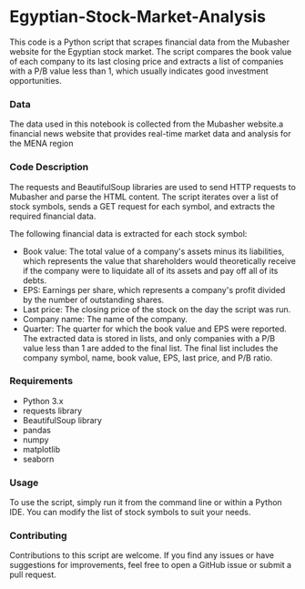 # Egyptian-Stock-Market-Analysis

This code is a Python script that scrapes financial data from the Mubasher website for the Egyptian stock market. The script compares the book value of each company to its last closing price and extracts a list of companies with a P/B value less than 1, which usually indicates good investment opportunities.

### Data
The data used in this notebook is collected from the Mubasher website.a financial news website that provides real-time market data and analysis for the MENA region
### Code Description
The requests and BeautifulSoup libraries are used to send HTTP requests to Mubasher and parse the HTML content. The script iterates over a list of stock symbols, sends a GET request for each symbol, and extracts the required financial data.

The following financial data is extracted for each stock symbol:

* Book value: The total value of a company's assets minus its liabilities, which represents the value that shareholders would theoretically receive if the company were to liquidate all of its assets and pay off all of its debts.
* EPS: Earnings per share, which represents a company's profit divided by the number of outstanding shares.
* Last price: The closing price of the stock on the day the script was run.
* Company name: The name of the company.
* Quarter: The quarter for which the book value and EPS were reported.
The extracted data is stored in lists, and only companies with a P/B value less than 1 are added to the final list. The final list includes the company symbol, name, book value, EPS, last price, and P/B ratio.

### Requirements
* Python 3.x
* requests library
* BeautifulSoup library
* pandas 
* numpy
* matplotlib
* seaborn
### Usage
To use the script, simply run it from the command line or within a Python IDE. You can modify the list of stock symbols to suit your needs.

### Contributing
Contributions to this script are welcome. If you find any issues or have suggestions for improvements, feel free to open a GitHub issue or submit a pull request.
